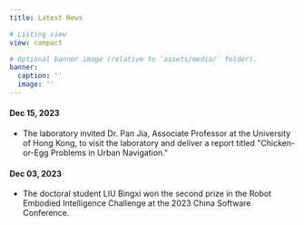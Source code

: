 ```yaml
---
title: Latest News

# Listing view
view: compact

# Optional banner image (relative to `assets/media/` folder).
banner:
  caption: ''
  image: ''
---
```

#### Dec 15, 2023
- The laboratory invited Dr. Pan Jia, Associate Professor at the University of Hong Kong, to visit the laboratory and deliver a report titled "Chicken-or-Egg Problems in Urban Navigation."
#### Dec 03, 2023
- The doctoral student LIU Bingxi won the second prize in the Robot Embodied Intelligence Challenge at the 2023 China Software Conference.
